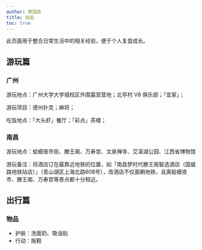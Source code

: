 ```yaml
---
author: 黄国政
title: 经验
toc: true
---
```


此页面用于整合日常生活中的相关经验，便于个人复盘成长。

## 游玩篇

### 广州

游玩地点：广州大学大学城校区外围露营营地；北亭村 V8 俱乐部；「宜家」；

游玩项目：德州扑克；麻将；

吃饭地点：「大头虾」餐厅；「彩点」茶楼；

### 南昌

游玩地点：蛤蟆夜市街、滕王阁、万寿宫、文泉禅寺、艾溪湖公园、江西省博物馆

游玩备注：将酒店订在最靠近地铁的位置，如「南昌梦时代滕王阁智选酒店（国威路地铁站店）」（青山湖区上海北路608号），改酒店不仅面朝地铁，且离蛤蟆夜市、滕王阁、万寿宫等景点都十分相近。

## 出行篇

### 物品

* 护肤：洗面奶、吸油贴
* 行动：拖鞋